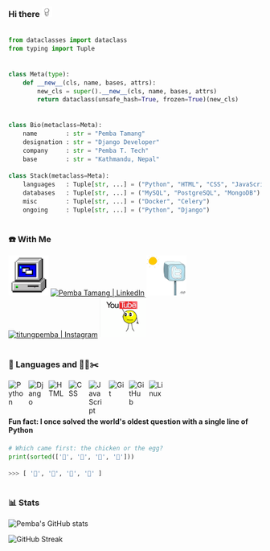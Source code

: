 ### Hi there <a href="https://www.pembatamang.com.np"><img src="gifs/nothing.gif" width="4%"></a>

```python

from dataclasses import dataclass
from typing import Tuple


class Meta(type):
    def __new__(cls, name, bases, attrs):
        new_cls = super().__new__(cls, name, bases, attrs)
        return dataclass(unsafe_hash=True, frozen=True)(new_cls)


class Bio(metaclass=Meta):
    name        : str = "Pemba Tamang"
    designation : str = "Django Developer"
    company     : str = "Pemba T. Tech"
    base        : str = "Kathmandu, Nepal"

class Stack(metaclass=Meta):
    languages   : Tuple[str, ...] = ("Python", "HTML", "CSS", "JavaScript")
    databases   : Tuple[str, ...] = ("MySQL", "PostgreSQL", "MongoDB")
    misc        : Tuple[str, ...] = ("Docker", "Celery")
    ongoing     : Tuple[str, ...] = ("Python", "Django")

```

#

### ☎️ With Me

[<img alt="pemba.portfolio" width="80px" src="gifs/internet.gif" />](https://www.pembatamang.com.np)
[<img alt="Pemba Tamang | LinkedIn" width="107px" src="https://i.pinimg.com/originals/de/b4/6f/deb46f02a59e3b3a2aa58fac16290d63.gif" />](https://www.linkedin.com/in/)
[<img alt="Pemba T. Tech | Twitter" width="80px" src="gifs/twitter1.gif" />](https://www.twitter.com/pembattech)
[<img alt="titungpemba | Instagram" width="107px" src="https://thumbs.gfycat.com/OrnateOrneryFoal-max-1mb.gif" />](https://www.instagram.com/titungpemba)
[<img alt="Pemba T. Tech | YouTube" width="92px" src="gifs/youtube.gif" />](https://www.youtube.com/c/pembattech)

#

### 🧰 Languages and 🔧🔨✂️

<img align="left" alt="Python" width="30px" style="padding-right:10px;" src="https://cdn.jsdelivr.net/gh/devicons/devicon/icons/python/python-plain.svg" />
<img align="left" alt="Django" width="30px" style="padding-right:10px;" src="https://cdn.jsdelivr.net/npm/simple-icons@3.13.0/icons/django.svg" />
<img align="left" alt="HTML" width="30px" style="padding-right:10px;" src="https://cdn.jsdelivr.net/gh/devicons/devicon/icons/html5/html5-plain.svg" />
<img align="left" alt="CSS" width="30px" style="padding-right:10px;" src="https://cdn.jsdelivr.net/gh/devicons/devicon/icons/css3/css3-plain.svg" />
<img align="left" alt="JavaScript" width="30px" style="padding-right:10px;" src="https://cdn.jsdelivr.net/gh/devicons/devicon/icons/javascript/javascript-plain.svg" />
<img align="left" alt="Git" width="30px" style="padding-right:10px;" src="https://cdn.jsdelivr.net/gh/devicons/devicon/icons/git/git-original.svg" />
<img align="left" alt="GitHub" width="30px" style="padding-right:10px;" src="https://cdn.jsdelivr.net/gh/devicons/devicon/icons/github/github-original.svg" />
<img align="left" alt="Linux" width="30px" style="padding-right:10px;" src="https://cdn.jsdelivr.net/gh/devicons/devicon/icons/linux/linux-original.svg" />

<br />
<br />

#
#### Fun fact: I once solved the world's oldest question with a single line of Python

```python
# Which came first: the chicken or the egg?
print(sorted(['🥚', '🐣', '🐥', '🐔']))

>>> [ '🐔', '🐣', '🐥', '🥚' ]
```

#

### 📊 Stats

![Pemba's GitHub stats](https://github-readme-stats.vercel.app/api?username=pembattech&show_icons=true&theme=slateorange)

![GitHub Streak](https://streak-stats.demolab.com?user=pembattech&theme=slateorange&border_radius=4.5)

#